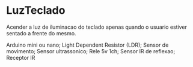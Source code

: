 # LuzTeclado
Acender a luz de iluminacao do teclado apenas quando o usuario estiver sentado a frente do mesmo.

Arduino mini ou nano;
Light Dependent Resistor (LDR);
Sensor de movimento;
Sensor ultrassonico;
Rele 5v 1ch;
Sensor IR de reflexao;
Receptor IR
